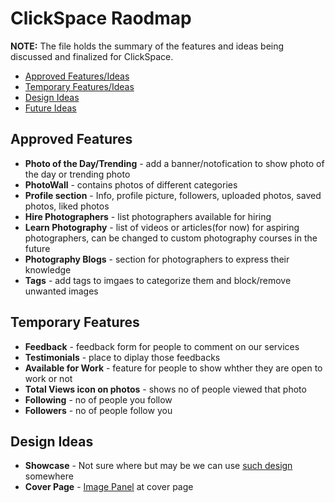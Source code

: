 # ClickSpace Raodmap

**NOTE:** The file holds the summary of the features and ideas being discussed and finalized for ClickSpace.

- [Approved Features/Ideas](Roadmap.md#approved-features)
- [Temporary Features/Ideas](Roadmap.md#temporary-features)
- [Design Ideas](Roadmap.md#design-ideas)
- [Future Ideas](Roadmap.md#future-ideas)

## Approved Features

- **Photo of the Day/Trending** - add a banner/notofication to show photo of the day or trending photo
- **PhotoWall** - contains photos of different categories
- **Profile section** - Info, profile picture, followers, uploaded photos, saved photos, liked photos
- **Hire Photographers** - list photographers available for hiring
- **Learn Photography** - list of videos or articles(for now) for aspiring photographers, can be changed to custom photography courses in the future
- **Photography Blogs** - section for photographers to express their knowledge
- **Tags** - add tags to imgaes to categorize them and block/remove unwanted images

## Temporary Features

- **Feedback** - feedback form for people to comment on our services
- **Testimonials** - place to diplay those feedbacks
- **Available for Work** - feature for people to show whther they are open to work or not
- **Total Views icon on photos** - shows no of people viewed that photo
- **Following** - no of people you follow
- **Followers** - no of people follow you


## Design Ideas

- **Showcase** - Not sure where but may be we can use [such design](https://photographers.canvera.com/wedding-photostories/aman-weds-salini-by-meow-studio) somewhere
- **Cover Page** - [Image Panel](https://i.pinimg.com/564x/ae/82/f9/ae82f9e1534737d5fa850665271055af.jpg) at cover page
